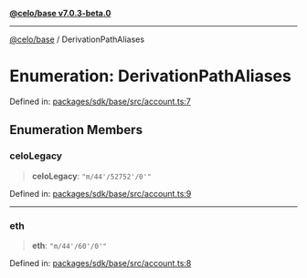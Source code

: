 [**@celo/base v7.0.3-beta.0**](../README.md)

***

[@celo/base](../README.md) / DerivationPathAliases

# Enumeration: DerivationPathAliases

Defined in: [packages/sdk/base/src/account.ts:7](https://github.com/celo-org/developer-tooling/blob/master/packages/sdk/base/src/account.ts#L7)

## Enumeration Members

### celoLegacy

> **celoLegacy**: `"m/44'/52752'/0'"`

Defined in: [packages/sdk/base/src/account.ts:9](https://github.com/celo-org/developer-tooling/blob/master/packages/sdk/base/src/account.ts#L9)

***

### eth

> **eth**: `"m/44'/60'/0'"`

Defined in: [packages/sdk/base/src/account.ts:8](https://github.com/celo-org/developer-tooling/blob/master/packages/sdk/base/src/account.ts#L8)
